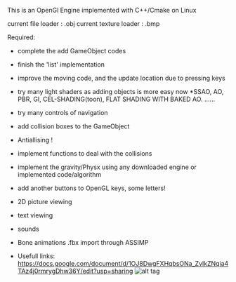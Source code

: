 This is an OpenGl Engine implemented with C++/Cmake on Linux

current file loader : .obj 
current texture loader : .bmp 

Required:
  - complete the add GameObject codes
  - finish the 'list' implementation
  - improve the moving code, and the update location due to pressing keys
  - try many light shaders as adding objects is more easy now
      *SSAO, AO, PBR, GI, CEL-SHADING(toon), FLAT SHADING WITH BAKED AO. ......
  - try many controls of navigation 
  - add collision boxes to the GameObject
  - Antiallising !
  - implement functions to deal with the collisions
  - implement the gravity/Physx using any downloaded engine or implemented code/algorithm
  - add another buttons to OpenGL keys, some letters!
  - 2D picture viewing
  - text viewing
  - sounds
  
  - Bone animations .fbx import through ASSIMP
  - Usefull links: https://docs.google.com/document/d/1OJ8DwgFXHqbsONa_ZvlkZNqia4TAz4j0rmrygDhw36Y/edit?usp=sharing
![alt tag](https://lh3.googleusercontent.com/omAgrBkPyitVlfCWBC_KPib5oFBHSkniMAFmpRQmGtIvSZuY7N8Wgir85Bd8Vi_22qWndtGR_ebsR2I=w1920-h985)
  
